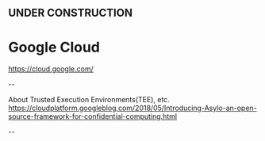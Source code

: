 ## UNDER CONSTRUCTION

# Google Cloud


https://cloud.google.com/

--

About Trusted Execution Environments(TEE), etc.
https://cloudplatform.googleblog.com/2018/05/Introducing-Asylo-an-open-source-framework-for-confidential-computing.html

--
